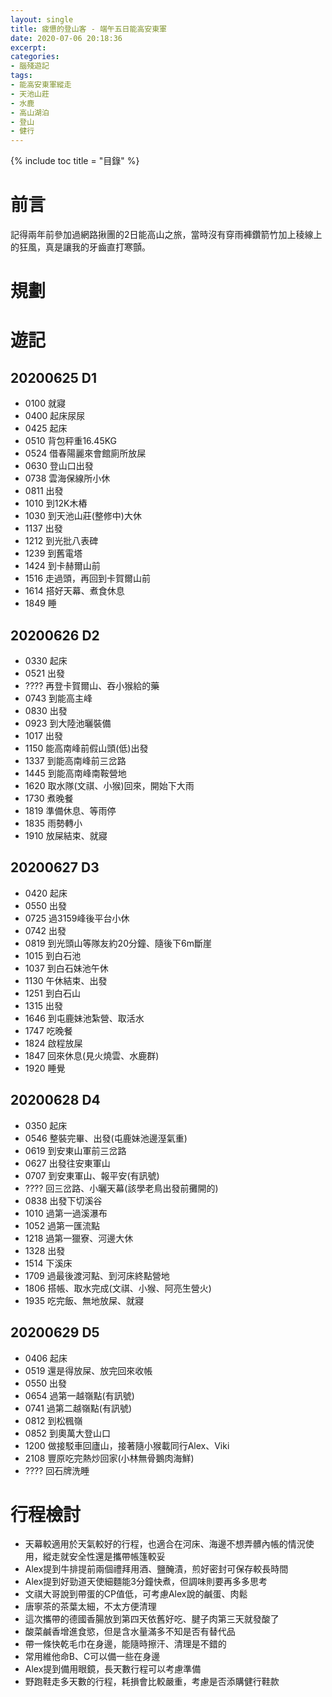 ```yaml
---
layout: single
title: 疲憊的登山客 - 端午五日能高安東軍
date: 2020-07-06 20:18:36
excerpt: 
categories:
- 腦殘遊記
tags:
- 能高安東軍縱走
- 天池山莊
- 水鹿
- 高山湖泊
- 登山
- 健行
---
```


{% include toc title = "目錄" %}

# 前言
記得兩年前參加過網路揪團的2日能高山之旅，當時沒有穿雨褲鑽箭竹加上稜線上的狂風，真是讓我的牙齒直打寒顫。


# 規劃

# 遊記

## 20200625 D1
- 0100 就寢
- 0400 起床尿尿
- 0425 起床
- 0510 背包秤重16.45KG
- 0524 借春陽麗來會館廁所放屎
- 0630 登山口出發
- 0738 雲海保線所小休
- 0811 出發
- 1010 到12K木樁
- 1030 到天池山莊(整修中)大休
- 1137 出發
- 1212 到光批八表碑
- 1239 到舊電塔
- 1424 到卡赫爾山前
- 1516 走過頭，再回到卡賀爾山前
- 1614 搭好天幕、煮食休息
- 1849 睡

## 20200626 D2
- 0330 起床
- 0521 出發
- ???? 再登卡賀爾山、吞小猴給的藥
- 0743 到能高主峰
- 0830 出發
- 0923 到大陸池曬裝備
- 1017 出發
- 1150 能高南峰前假山頭(低)出發
- 1337 到能高南峰前三岔路
- 1445 到能高南峰南鞍營地
- 1620 取水隊(文祺、小猴)回來，開始下大雨
- 1730 煮晚餐
- 1819 準備休息、等雨停
- 1835 雨勢轉小
- 1910 放屎結束、就寢

## 20200627 D3
- 0420 起床
- 0550 出發
- 0725 過3159峰後平台小休
- 0742 出發
- 0819 到光頭山等隊友約20分鐘、隨後下6m斷崖
- 1015 到白石池
- 1037 到白石妹池午休
- 1130 午休結束、出發
- 1251 到白石山
- 1315 出發
- 1646 到屯鹿妹池紮營、取活水
- 1747 吃晚餐
- 1824 啟程放屎
- 1847 回來休息(見火燒雲、水鹿群)
- 1920 睡覺

## 20200628 D4
- 0350 起床
- 0546 整裝完畢、出發(屯鹿妹池邊溼氣重)
- 0619 到安東山軍前三岔路
- 0627 出發往安東軍山
- 0707 到安東軍山、報平安(有訊號)
- ???? 回三岔路、小曬天幕(該學老鳥出發前攤開的)
- 0838 出發下切溪谷
- 1010 過第一過溪瀑布
- 1052 過第一匯流點
- 1218 過第一獵寮、河邊大休
- 1328 出發
- 1514 下溪床
- 1709 過最後渡河點、到河床終點營地
- 1806 搭帳、取水完成(文祺、小猴、阿亮生營火)
- 1935 吃完飯、無地放屎、就寢

## 20200629 D5
- 0406 起床
- 0519 還是得放屎、放完回來收帳
- 0550 出發
- 0654 過第一越嶺點(有訊號)
- 0741 過第二越嶺點(有訊號)
- 0812 到松楓嶺
- 0852 到奧萬大登山口
- 1200 做接駁車回廬山，接著隨小猴載同行Alex、Viki
- 2108 豐原吃完熱炒回家(小林無骨鵝肉海鮮)
- ???? 回石牌洗睡

# 行程檢討
- 天幕較適用於天氣較好的行程，也適合在河床、海邊不想弄髒內帳的情況使用，縱走就安全性還是攜帶帳篷較妥
- Alex提到牛排提前兩個禮拜用酒、鹽醃漬，煎好密封可保存較長時間
- Alex提到好勁道天使細麵能3分鐘快煮，但調味則要再多多思考
- 文祺大哥說到帶蛋的CP值低，可考慮Alex說的鹹蛋、肉鬆
- 唐寧茶的茶葉太細，不太方便清理
- 這次攜帶的德國香腸放到第四天依舊好吃、腱子肉第三天就發酸了
- 酸菜鹹香增進食慾，但是含水量滿多不知是否有替代品
- 帶一條快乾毛巾在身邊，能隨時擦汗、清理是不錯的
- 常用維他命B、C可以備一些在身邊
- Alex提到備用眼鏡，長天數行程可以考慮準備
- 野跑鞋走多天數的行程，耗損會比較嚴重，考慮是否添購健行鞋款